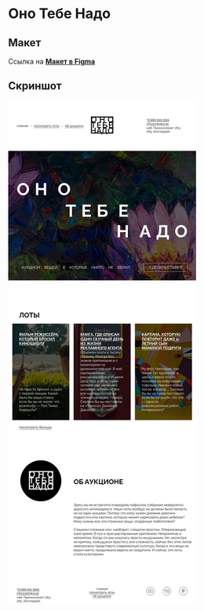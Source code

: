 # Оно Тебе Надо

## Макет
Ссылка на **[Макет в Figma](https://www.figma.com/design/8KwhMpv8qnDocX4NVFQBpn/%D0%9E%D0%BD%D0%BE-%D1%82%D0%B5%D0%B1%D0%B5-%D0%BD%D0%B0%D0%B4%D0%BE?node-id=0-1&p=f&t=6yaH2Tnj9J6RnNsU-0)**


## Скриншот
![](screenshot.png)